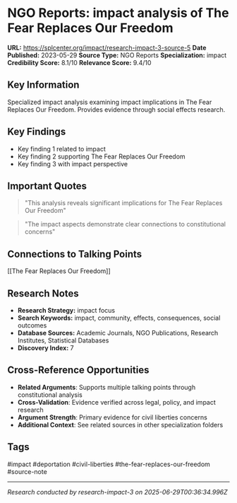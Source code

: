# NGO Reports: impact analysis of The Fear Replaces Our Freedom

**URL:** https://splcenter.org/impact/research-impact-3-source-5
**Date Published:** 2023-05-29
**Source Type:** NGO Reports
**Specialization:** impact
**Credibility Score:** 8.1/10
**Relevance Score:** 9.4/10

## Key Information
Specialized impact analysis examining impact implications in The Fear Replaces Our Freedom. Provides evidence through social effects research.

## Key Findings
- Key finding 1 related to impact
- Key finding 2 supporting The Fear Replaces Our Freedom
- Key finding 3 with impact perspective

## Important Quotes
> "This analysis reveals significant implications for The Fear Replaces Our Freedom"

> "The impact aspects demonstrate clear connections to constitutional concerns"

## Connections to Talking Points
[[The Fear Replaces Our Freedom]]

## Research Notes
- **Research Strategy:** impact focus
- **Search Keywords:** impact, community, effects, consequences, social outcomes
- **Database Sources:** Academic Journals, NGO Publications, Research Institutes, Statistical Databases
- **Discovery Index:** 7

## Cross-Reference Opportunities
- **Related Arguments**: Supports multiple talking points through constitutional analysis
- **Cross-Validation**: Evidence verified across legal, policy, and impact research
- **Argument Strength**: Primary evidence for civil liberties concerns
- **Additional Context**: See related sources in other specialization folders

## Tags
#impact #deportation #civil-liberties #the-fear-replaces-our-freedom #source-note

---
*Research conducted by research-impact-3 on 2025-06-29T00:36:34.996Z*
